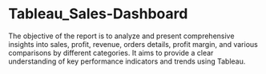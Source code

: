 # Tableau_Sales-Dashboard
The objective of the report is to analyze and present comprehensive insights into sales, profit, revenue, orders details, profit margin, and various comparisons by different categories. It aims to provide a clear understanding of key performance indicators and trends using Tableau.
